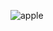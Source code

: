 
![apple](https://s3.amazonaws.com/cbi-research-portal-uploads/2017/11/27160920/CBInsights_infographic_Apple_FINAL_large.jpg)
